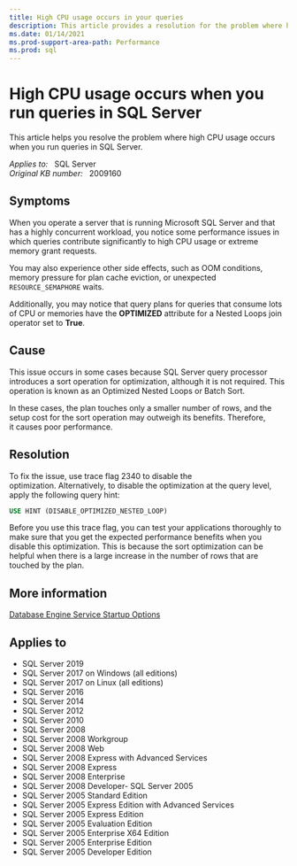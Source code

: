 ```yaml
---
title: High CPU usage occurs in your queries
description: This article provides a resolution for the problem where high CPU usage occurs when you run queries in SQL Server.
ms.date: 01/14/2021
ms.prod-support-area-path: Performance
ms.prod: sql 
---
```

# High CPU usage occurs when you run queries in SQL Server

This article helps you resolve the problem where high CPU usage occurs when you run queries in SQL Server.

_Applies to:_ &nbsp; SQL Server  
_Original KB number:_ &nbsp; 2009160

## Symptoms

When you operate a server that is running Microsoft SQL Server and that has a highly concurrent workload, you notice some performance issues in which queries contribute significantly to high CPU usage or extreme memory grant requests.

You may also experience other side effects, such as OOM conditions, memory pressure for plan cache eviction, or unexpected `RESOURCE_SEMAPHORE` waits.

Additionally, you may notice that query plans for queries that consume lots of CPU or memories have the **OPTIMIZED** attribute for a Nested Loops join operator set to **True**.

## Cause

This issue occurs in some cases because SQL Server query processor introduces a sort operation for optimization, although it is not required. This operation is known as an Optimized Nested Loops or Batch Sort.

In these cases, the plan touches only a smaller number of rows, and the setup cost for the sort operation may outweigh its benefits. Therefore, it causes poor performance.

## Resolution

To fix the issue, use trace flag 2340 to disable the optimization. Alternatively, to disable the optimization at the query level, apply the following query hint:

```sql
USE HINT (DISABLE_OPTIMIZED_NESTED_LOOP)
```

Before you use this trace flag, you can test your applications thoroughly to make sure that you get the expected performance benefits when you disable this optimization. This is because the sort optimization can be helpful when there is a large increase in the number of rows that are touched by the plan.

## More information

[Database Engine Service Startup Options](/sql/database-engine/configure-windows/database-engine-service-startup-options)

## Applies to

- SQL Server 2019
- SQL Server 2017 on Windows (all editions)
- SQL Server 2017 on Linux (all editions)
- SQL Server 2016
- SQL Server 2014
- SQL Server 2012
- SQL Server 2010
- SQL Server 2008
- SQL Server 2008 Workgroup
- SQL Server 2008 Web
- SQL Server 2008 Express with Advanced Services
- SQL Server 2008 Express
- SQL Server 2008 Enterprise
- SQL Server 2008 Developer- SQL Server 2005
- SQL Server 2005 Standard Edition
- SQL Server 2005 Express Edition with Advanced Services
- SQL Server 2005 Express Edition
- SQL Server 2005 Evaluation Edition
- SQL Server 2005 Enterprise X64 Edition
- SQL Server 2005 Enterprise Edition
- SQL Server 2005 Developer Edition
